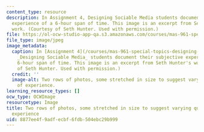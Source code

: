 ```yaml
---
content_type: resource
description: In Assignment 4, Designing Sociable Media students document their subjective
  experience of a 6-hour span of time. This image is an excerpt from Seth Hunter's
  work. (Courtesy of Seth Hunter. Used with permission.)
file: https://ol-ocw-studio-app-qa.s3.amazonaws.com/courses/mas-961-special-topics-designing-sociable-media-spring-2008/8877ee4f9adfecbf6fdb504ebc29b999_mas-961s08.jpg
file_type: image/jpeg
image_metadata:
  caption: In [Assignment 4](/courses/mas-961-special-topics-designing-sociable-media-spring-2008/pages/assignments/_index),
    _Designing Sociable Media_ students document their subjective experience of a
    6-hour span of time. This image is an excerpt from Seth Hunter's work. (Courtesy
    of Seth Hunter. Used with permission.)
  credit: ''
  image-alt: Two rows of photos, some stretched in size to suggest varying qualities
    of experience.
learning_resource_types: []
ocw_type: OCWImage
resourcetype: Image
title: Two rows of photos, some stretched in size to suggest varying qualities of
  experience
uid: 8877ee4f-9adf-ecbf-6fdb-504ebc29b999
---
```

